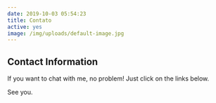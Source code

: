 ```yaml
---
date: 2019-10-03 05:54:23
title: Contato
active: yes
image: /img/uploads/default-image.jpg
---
```


## Contact Information

If you want to chat with me, no problem! Just click on the links below.

See you.
